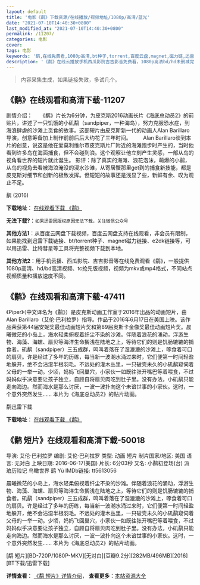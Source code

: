 ```yaml
---
layout: default
title: '电影《鹬》下载资源/在线播放/视频地址/1080p/高清/蓝光'
date: "2021-07-10T14:40:30+0800"
last_modified_at: "2021-07-10T14:40:30+0800"
permalink: /11207/
categories: 电影
cover:
tags: 电影
keywords: '鹬,在线免费看,1080p高清,bt种子,torrent,百度云盘,magnet,磁力链,迅雷下载资源'
description: '《鹬》在线云播放手机西瓜影院吉吉影音免费看，1080p高清bd/hd未删减完整版和tc抢先枪版，mkv/mp4格式，附带bt/torrent种子、magnet/磁力链、百度云盘、网盘资源迅雷下载链接'
---
```


>内容采集生成，如果链接失效，多试几个。


## 《鹬》在线观看和高清下载-11207

剧情介绍：　　《鹬》片长为6分钟，为皮克斯2016动画长片《海底总动员2》的前贴片，讲述了一只饥饿的小矶鹬（sandpiper，一种海鸟），努力克服恐水症，到海浪肆虐的沙滩上觅食的故事。这部短片由皮克斯新一代的动画人Alan Barillaro导演，创意筹备加上制作前前后后大约花了三年时间。 　　Alan Barillaro谈到本片的创意，说这是他在爱莫利维尔市皮克斯片厂附近的海滩跑步时产生的，当时他看到许多鸟在海面捕食，但不会碰到浪。这个观察让他立刻产生灵感，一部从鸟的视角看世界的短片就此诞生。 影评：除了真实的海滩、浪花泡沫，萌爆的小鹬，从鸟的视角去看被海浪淹没的浸水沙滩，从寄居蟹那里get到的捕食新技能，都是皮克斯对细节和创新的极致发挥。但短短的故事还是浅显了些，新鲜有余、叹为观止不足。


鹬 (2016)

**下载地址**： [在线观看下载 《鹬》](https://www.btbtdy.me/btdy/dy7911.html) 


**无法下载?**：`如果迅雷因版权原因无法下载，关注微信公众号 `

**其他方法1**：从百度云网盘下载视频，百度云网盘支持在线观看，非会员有限制，如果能找到迅雷下载链接、bt/torrent种子、magnet磁力链接、e2dk链接等，可以用迅雷、比特彗星等工具将完整视频下载到本地。

**其他方法2**：用手机云播、西瓜影院、吉吉影音等在线免费观看《鹬》，一般提供1080p高清、hd/bd高清视频、tc抢先版视频，视频为mkv或mp4格式，不同站点视频质量和播放速度不同。


## 《鹬》在线观看和高清下载-47411

《Piper》（中文译名为《鹬》）是皮克斯动画工作室于2016年出品的动画短片，由Alan Barillaro（艾伦·巴利拉罗）指导。作品于2016年6月17日在美国上映。该作品荣获第44届安妮奖最佳动画短片奖和第89届奥斯卡金像奖最佳动画短片奖。晨曦微茫的小岛上，海水轻柔俯视着纤尘不染的沙滩。伴随着浪花的涌动，浮游生物、海藻、海螺、扇贝等海洋生命搁浅在陆地之上，等待它们的则是饥肠辘辘的捕食者。矶鹬（sandpiper）三五成群，鸣叫着落在了湿漉漉的沙滩上，啄食着可口的扇贝。许是经过了多年的历练，每当新一波潮水涌过来时，它们便第一时间轻盈地躲开，绝不会沾湿半根羽毛。不远处的灌木丛里，一只破壳未久的小矶鹬窥伺着父母的一举一动。少顷，妈妈飞回巢穴，小家伙一如既往张开嘴巴等着喂食，不过妈妈似乎决意要让孩子独立，自顾自将扇贝肉吃到肚子里。没有办法，小矶鹬只能走向海边。然而海水是那么讨厌，一波一波扑向这个未谙世事的小家伙。这时，一个意外突然发生…… 本片为《海底总动员2》的贴片动画。


鹬迅雷下载

**下载地址**： [在线观看下载 《鹬》](https://www.993dy.com//vod-detail-id-25494.html) 


## 《鹬 短片》在线观看和高清下载-50018

导演: 艾伦·巴利拉罗 编剧: 艾伦·巴利拉罗 类型: 动画 短片 制片国家/地区: 美国 语言: 无对白 上映日期: 2016-06-17(美国) 片长: 6分03秒 又名: 小鹬初登场(台) 派珀历险记 鸟瞰世界 鹞 Yù IMDb链接: tt5613056

晨曦微茫的小岛上，海水轻柔俯视着纤尘不染的沙滩。伴随着浪花的涌动，浮游生物、海藻、海螺、扇贝等海洋生命搁浅在陆地之上，等待它们的则是饥肠辘辘的捕食者。矶鹬（sandpiper）三五成群，鸣叫着落在了湿漉漉的沙滩上，啄食着可口的扇贝。许是经过了多年的历练，每当新一波潮水涌过来时，它们便第一时间轻盈地躲开，绝不会沾湿半根羽毛。不远处的灌木丛里，一只破壳未久的小矶鹬窥伺着父母的一举一动。少顷，妈妈飞回巢穴，小家伙一如既往张开嘴巴等着喂食，不过妈妈似乎决意要让孩子独立，自顾自将扇贝肉吃到肚子里。没有办法，小矶鹬只能走向海边。然而海水是那么讨厌，一波一波扑向这个未谙世事的小家伙。这时，一个意外突然发生…… 本片为《海底总动员2》的贴片动画。


[鹬 短片][BD-720P/1080P-MKV][无对白][豆瓣9.2分][282MB/496MB][2016][BT下载/迅雷下载]

**详情查看**： [《鹬 短片》详情介绍](/movie/50018/)， **查看更多**：[本站资源大全](/movie/t/all/)

